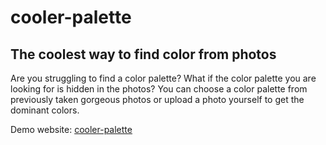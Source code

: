 # cooler-palette


## The coolest way to find color from photos
Are you struggling to find a color palette? What if the color palette you are looking for is hidden in the photos? You can choose a color palette from previously taken gorgeous photos or upload a photo yourself to get the dominant colors.



Demo website: [cooler-palette](https://cooler-palette.mryldrm.com)

